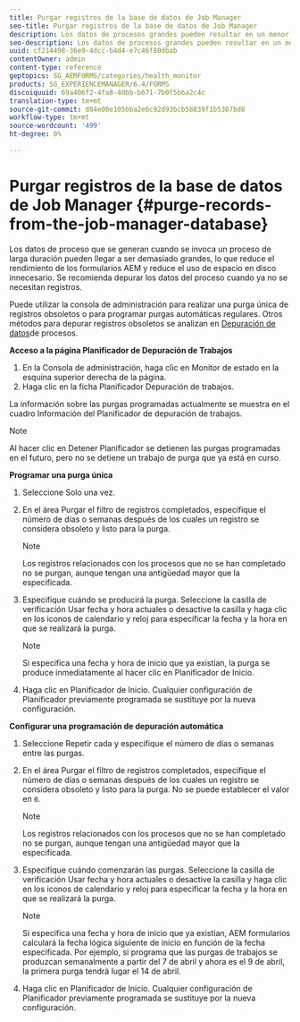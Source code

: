 ```yaml
---
title: Purgar registros de la base de datos de Job Manager
seo-title: Purgar registros de la base de datos de Job Manager
description: Los datos de procesos grandes pueden resultar en un menor rendimiento AEM los formularios. Se recomienda depurar los datos del proceso cuando ya no se necesitan registros.
seo-description: Los datos de procesos grandes pueden resultar en un menor rendimiento AEM los formularios. Se recomienda depurar los datos del proceso cuando ya no se necesitan registros.
uuid: cf214498-36e9-4dcc-b4d4-e7c46f80dbab
contentOwner: admin
content-type: reference
geptopics: SG_AEMFORMS/categories/health_monitor
products: SG_EXPERIENCEMANAGER/6.4/FORMS
discoiquuid: 69a406f2-4fa8-40bb-b671-7b0f5b6a2c4c
translation-type: tm+mt
source-git-commit: d04e08e105bba2e6c92d93bcb58839f1b5307bd8
workflow-type: tm+mt
source-wordcount: '499'
ht-degree: 0%

---
```



# Purgar registros de la base de datos de Job Manager {#purge-records-from-the-job-manager-database}

Los datos de proceso que se generan cuando se invoca un proceso de larga duración pueden llegar a ser demasiado grandes, lo que reduce el rendimiento de los formularios AEM y reduce el uso de espacio en disco innecesario. Se recomienda depurar los datos del proceso cuando ya no se necesitan registros.

Puede utilizar la consola de administración para realizar una purga única de registros obsoletos o para programar purgas automáticas regulares. Otros métodos para depurar registros obsoletos se analizan en [Depuración de datos](/help/forms/using/admin-help/purging-process-data.md#purging-process-data)de procesos.

**Acceso a la página Planificador de Depuración de Trabajos**

1. En la Consola de administración, haga clic en Monitor de estado en la esquina superior derecha de la página.
1. Haga clic en la ficha Planificador Depuración de trabajos.

La información sobre las purgas programadas actualmente se muestra en el cuadro Información del Planificador de depuración de trabajos.

>[!NOTE]
>
>Al hacer clic en Detener Planificador se detienen las purgas programadas en el futuro, pero no se detiene un trabajo de purga que ya está en curso.

**Programar una purga única**

1. Seleccione Solo una vez.
1. En el área Purgar el filtro de registros completados, especifique el número de días o semanas después de los cuales un registro se considera obsoleto y listo para la purga.

   >[!NOTE]
   >
   >Los registros relacionados con los procesos que no se han completado no se purgan, aunque tengan una antigüedad mayor que la especificada.

1. Especifique cuándo se producirá la purga. Seleccione la casilla de verificación Usar fecha y hora actuales o desactive la casilla y haga clic en los iconos de calendario y reloj para especificar la fecha y la hora en que se realizará la purga.

   >[!NOTE]
   >
   >Si especifica una fecha y hora de inicio que ya existían, la purga se produce inmediatamente al hacer clic en Planificador de Inicio.

1. Haga clic en Planificador de Inicio. Cualquier configuración de Planificador previamente programada se sustituye por la nueva configuración.

**Configurar una programación de depuración automática**

1. Seleccione Repetir cada y especifique el número de días o semanas entre las purgas.
1. En el área Purgar el filtro de registros completados, especifique el número de días o semanas después de los cuales un registro se considera obsoleto y listo para la purga. No se puede establecer el valor en `0`.

   >[!NOTE]
   >
   >Los registros relacionados con los procesos que no se han completado no se purgan, aunque tengan una antigüedad mayor que la especificada.

1. Especifique cuándo comenzarán las purgas. Seleccione la casilla de verificación Usar fecha y hora actuales o desactive la casilla y haga clic en los iconos de calendario y reloj para especificar la fecha y la hora en que se realizará la purga.

   >[!NOTE]
   >
   >Si especifica una fecha y hora de inicio que ya existían, AEM formularios calculará la fecha lógica siguiente de inicio en función de la fecha especificada. Por ejemplo, si programa que las purgas de trabajos se produzcan semanalmente a partir del 7 de abril y ahora es el 9 de abril, la primera purga tendrá lugar el 14 de abril.

1. Haga clic en Planificador de Inicio. Cualquier configuración de Planificador previamente programada se sustituye por la nueva configuración.

